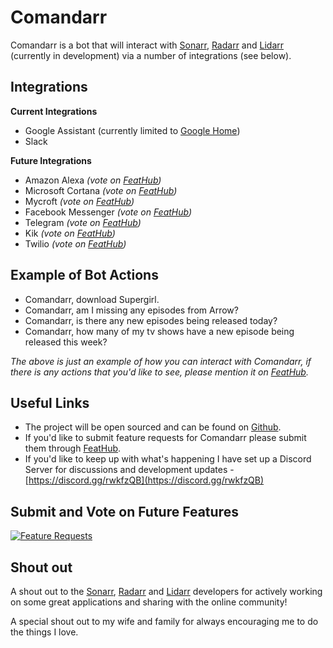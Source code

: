 # Comandarr

Comandarr is a bot that will interact with [Sonarr](https://github.com/Sonarr/Sonarr), [Radarr](https://github.com/Radarr/Radarr) and [Lidarr](https://github.com/mattman86/Lidarr) (currently in development) via a number of integrations (see below).

## Integrations

**Current Integrations**

* Google Assistant (currently limited to [Google Home](https://madeby.google.com/home/))
* Slack

**Future Integrations**

* Amazon Alexa *(vote on [FeatHub](http://feathub.com/Comandarr/Comandarr))*
* Microsoft Cortana *(vote on [FeatHub](http://feathub.com/Comandarr/Comandarr))*
* Mycroft *(vote on [FeatHub](http://feathub.com/Comandarr/Comandarr))*
* Facebook Messenger *(vote on [FeatHub](http://feathub.com/Comandarr/Comandarr))*
* Telegram *(vote on [FeatHub](http://feathub.com/Comandarr/Comandarr))*
* Kik *(vote on [FeatHub](http://feathub.com/Comandarr/Comandarr))*
* Twilio *(vote on [FeatHub](http://feathub.com/Comandarr/Comandarr))*

## Example of Bot Actions

* Comandarr, download Supergirl.
* Comandarr, am I missing any episodes from Arrow?
* Comandarr, is there any new episodes being released today?
* Comandarr, how many of my tv shows have a new episode being released this week?

*The above is just an example of how you can interact with Comandarr, if there is any actions that you'd like to see, please mention it on [FeatHub](http://feathub.com/Comandarr/Comandarr).*

## Useful Links

* The project will be open sourced and can be found on [Github](https://github.com/Comandarr/Comandarr). 
* If you'd like to submit feature requests for Comandarr please submit them through [FeatHub](http://feathub.com/Comandarr/Comandarr).
* If you'd like to keep up with what's happening I have set up a Discord Server for discussions and development updates - [https://discord.gg/rwkfzQB](https://discord.gg/rwkfzQB) 

## Submit and Vote on Future Features

[![Feature Requests](http://feathub.com/Comandarr/Comandarr?format=svg)](http://feathub.com/Comandarr/Comandarr)

## Shout out

A shout out to the [Sonarr](https://github.com/Sonarr/Sonarr), [Radarr](https://github.com/Radarr/Radarr) and [Lidarr](https://github.com/mattman86/Lidarr) developers for actively working on some great applications and sharing with the online community!

A special shout out to my wife and family for always encouraging me to do the things I love.

